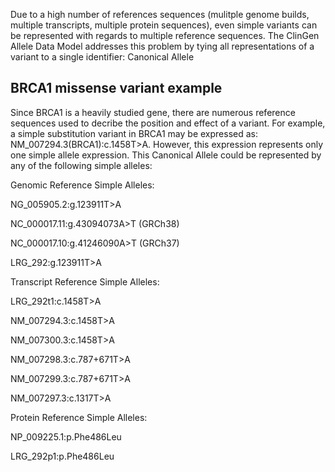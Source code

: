 Due to a high number of references sequences (mulitple genome builds, multiple transcripts, multiple protein sequences), even simple variants can be represented with regards to multiple reference sequences. The ClinGen Allele Data Model addresses this problem by tying all representations of a variant to a single identifier: Canonical Allele  

BRCA1 missense variant example
---
Since BRCA1 is a heavily studied gene, there are numerous reference sequences used to decribe the position and effect of a variant. 
For example, a simple substitution variant in BRCA1 may be expressed as: NM_007294.3(BRCA1):c.1458T>A. However, this expression represents only one simple allele expression. This Canonical Allele could be represented by any of the following simple alleles:

Genomic Reference Simple Alleles:

NG_005905.2:g.123911T>A

NC_000017.11:g.43094073A>T (GRCh38)

NC_000017.10:g.41246090A>T (GRCh37)

LRG_292:g.123911T>A

Transcript Reference Simple Alleles:

LRG_292t1:c.1458T>A

NM_007294.3:c.1458T>A

NM_007300.3:c.1458T>A

NM_007298.3:c.787+671T>A

NM_007299.3:c.787+671T>A

NM_007297.3:c.1317T>A

Protein Reference Simple Alleles:

NP_009225.1:p.Phe486Leu

LRG_292p1:p.Phe486Leu


